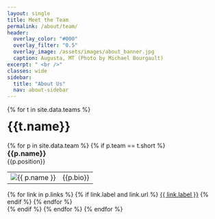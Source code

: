 ```yaml
---
layout: single
title: Meet the Team
permalink: /about/team/
header:
  overlay_color: "#000"
  overlay_filter: "0.5"
  overlay_image: /assets/images/about_banner.jpg
  caption: Augusta, MT (Photo by Michael Bourgault)
excerpt: " <br />"
classes: wide
sidebar:
  title: "About Us"
  nav: about-sidebar
---
```

{% for t in site.data.teams %}
  <h1 style="margin-top: 10px;">{{t.name}}</h1>
  {% for p in site.data.team %}
  {% if p.team == t.short %}
  <h3 style="margin: 0;">{{p.name}}</h3>
  {{p.position}}
  <table>
    <tr>
      <td>  
        <div class="author__avatar" style="float: left">
          <img src="{{ site.url }}{{ site.baseurl }}/{{ p.photo }}" alt="{{ p.name }}" itemprop="image">
        </div>
      </td>
      <td>
        <div>
          {{p.bio}}
        </div>
      </td>
    </tr>
  </table>
  <div>
    {% for link in p.links %}
      {% if link.label and link.url %}
        <li style="list-style: none; margin: 0; padding: 0; display: inline"><a href="{{ link.url }}" rel="nofollow noopener noreferrer"><i class="{{ link.icon | default: 'fas fa-link' }}" aria-hidden="true"></i> {{ link.label }}</a></li>
    {% endif %}
  {% endfor %}
</div>
<div class="feature__wrapper"></div>
  {% endif %}
  {% endfor %}
{% endfor %}

